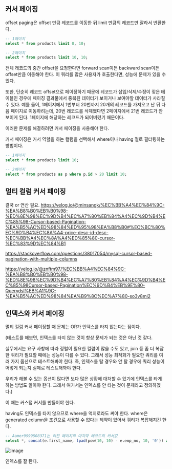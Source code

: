 ## 커서 페이징

offset paging은 offset 만큼 레코드를 이동한 뒤 limit 만큼의 레코드만 잘라서 반환한다.

```sql
-- 1페이지
select * from products limit 0, 10;

-- 2페이지
select * from products limit 10, 10;
```

전체 레코드의 중간 offset을 요청한다면 forward scan이든 backward scan이든 offset만큼 이동해야 한다.
이 쿼리를 많은 사용자가 호출한다면, 성능에 문제가 있을 수 있다.

또한, 단순히 레코드 offset으로 페이징하기 때문에 레코드가 삽입/삭제/수정이 잦은 테이블인 경우에 페이징 결과물에서 중복된 데이터가 보이거나 보여야할 데이터가 사라질 수 있다.
예를 들어, 1페이지에서 1번부터 20번까지 20개의 레코드를 가져오고 난 뒤 다음 페이지로 이동하려는데, 20번 레코드를 삭제했다면 2페이지에서 21번 레코드가 안 보이게 된다.
1페이지에 해당하는 레코드가 되어버렸기 때문이다.

이러한 문제를 해결하려면 커서 페이징을 사용해야 한다.

커서 페이징은 커서 역할을 하는 컬럼을 선택해서 where이나 having 절로 필터링하는 방법이다.
```sql
-- 1페이지
select * from products limit 10;

-- 2페이지
select * from products as p where p.id > 20 limit 10;
```

## 멀티 컬럼 커서 페이징

결국 or 연산 필요.
https://velog.io/@minsangk/%EC%BB%A4%EC%84%9C-%EA%B8%B0%EB%B0%98-%ED%8E%98%EC%9D%B4%EC%A7%80%EB%84%A4%EC%9D%B4%EC%85%98-Cursor-based-Pagination-%EA%B5%AC%ED%98%84%ED%95%98%EA%B8%B0#%EC%BC%80%EC%9D%B4%EC%8A%A4-price-desc-id-desc-%EC%BB%A4%EC%8A%A4%ED%85%80-cursor-%EC%83%9D%EC%84%B1

https://stackoverflow.com/questions/38017054/mysql-cursor-based-pagination-with-multiple-columns

https://velog.io/@znftm97/%EC%BB%A4%EC%84%9C-%EA%B8%B0%EB%B0%98-%ED%8E%98%EC%9D%B4%EC%A7%80%EB%84%A4%EC%9D%B4%EC%85%98Cursor-based-Pagination%EC%9D%B4%EB%9E%80-Querydsl%EB%A1%9C-%EA%B5%AC%ED%98%84%EA%B9%8C%EC%A7%80-so3v8mi2

## 인덱스와 커서 페이징

멀티 컬럼 커서 페이징할 때 문제는 OR가 인덱스를 타지 않는다는 점이다.

(테스트를 해보면, 인덱스를 타지 않는 것이 항상 문제가 되는 것은 아닌 것 같다.

실무에서는 요구 사항에 따라 정렬이 필요한 컬럼이 많을 수도 있고, join 등 좀 더 복잡한 쿼리가 필요할 때에는 성능이 다를 수 있다.
그래서 성능 최적화가 필요한 쿼리를 여러 가지 옵션으로 테스트해봐야 한다.
즉, 인덱스를 탈 경우와 안 탈 경우에 쿼리 성능이 어떻게 되는지 실제로 테스트해봐야 한다.

우리가 해볼 수 있는 옵션이 많다면 보다 많은 상황에 대처할 수 있기에 인덱스를 타게 하는 방법도 알아야 한다.
그래서 여기서는 인덱스를 안 타는 것이 문제라고 정의하겠다.)

이 때는 커스텀 커서를 만들어야 한다.

having도 인덱스를 타지 않으므로 where을 억지로라도 써야 한다.
where은 generated column을 조건으로 사용할 수 없다는 제약이 있어서 쿼리가 복잡해지긴 한다.

```sql
-- Aamer9999508371는 이전 페이지의 마지막 레코드의 커서값
select *, concat(e.first_name, lpad(pow(10, 10) - e.emp_no, 10, '0')) as `cursor` from employees as e where concat(e.first_name, lpad(pow(10, 10) - e.emp_no, 10, '0')) < 'Aamer9999508371' order by e.first_name, e.emp_no desc limit 10;
```
![image](https://github.com/user-attachments/assets/f6fe40a1-036e-4861-a497-4a7fce0eddba)

인덱스를 잘 탄다.


